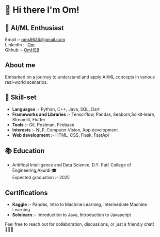 # 👋 Hi there  I'm Om!
## 🚀 AI/ML Enthusiast
Email :- <a href='oms9635@gmail.com'>oms9635@gmail.com</a>
<br>
LinkedIn :- <a href='https://www.linkedin.com/in/om-sonawane-120520250/'>Om</a>
<br>
Github :- <a href='https://github.com/OmHS8/OmHS8/'>OmHS8</a>

##  About me
<p>Embarked on a journey to understand and apply AI/ML concepts in various real-world scenarios.</p>

## 💼 Skill-set
<ul>
  <li><b>Languages</b> :- Python, C++, Java, SQL, Dart</li>
  <li><b>Frameworks and Libraries</b> :- Tensorflow, Pandas, Seaborn,Scikit-learn, Streamlit, Flutter</li>
  <li><b>Tools</b> :- Git, Postman, Firebase</li>
  <li><b>Interests</b> :- NLP, Computer Vision, App development</li>
  <li><b>Web development</b> :- HTML, CSS, Flask, FastApi</li>
</ul>

## 📚 Education
<ul>
  <li>Aritifical Intelligence and Data Science, D.Y. Patil College of Engineering,Akurdi 🎓</li>
  <lo>Expected graduation :- 2025</lo>
</ul>

## Certifications
<ul>
  <li><b>Kaggle</b> :- Pandas, Intro to Machine Learning, Intermediate Machine Learning</li>
  <li><b>Sololearn</b> :- Introduction to Java, Introduction to Javascript</li>
</ul>

Feel free to reach out for collaboration, discussions, or just a friendly chat! 👩‍💻🚀
<!--
**OmHS8/OmHS8** is a ✨ _special_ ✨ repository because its `README.md` (this file) appears on your GitHub profile.

Here are some ideas to get you started:

- 🔭 I’m currently working on ...
- 🌱 I’m currently learning ...
- 👯 I’m looking to collaborate on ...
- 🤔 I’m looking for help with ...
- 💬 Ask me about ...
- 📫 How to reach me: ...
- 😄 Pronouns: ...
- ⚡ Fun fact: ...
-->
